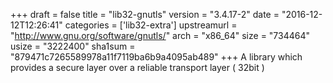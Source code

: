 +++
draft = false
title = "lib32-gnutls"
version = "3.4.17-2"
date = "2016-12-12T12:26:41"
categories = ['lib32-extra']
upstreamurl = "http://www.gnu.org/software/gnutls/"
arch = "x86_64"
size = "734464"
usize = "3222400"
sha1sum = "879471c7265589978a11f7119ba6b9a4095ab489"
+++
A library which provides a secure layer over a reliable transport layer ( 32bit )